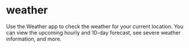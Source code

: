 # weather
Use the Weather app to check the weather for your current location. You can view the upcoming hourly and 10-day forecast, see severe weather information, and more.
